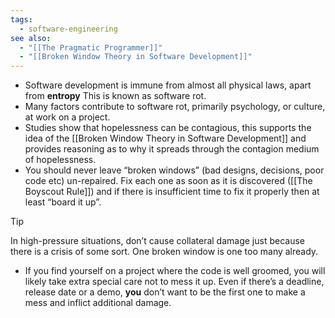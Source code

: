 ```yaml
---
tags:
  - software-engineering
see also:
  - "[[The Pragmatic Programmer]]"
  - "[[Broken Window Theory in Software Development]]"
---
```

- Software development is immune from almost all physical laws, apart from **entropy** This is known as software rot.
- Many factors contribute to software rot, primarily psychology, or culture, at work on a project.
- Studies show that hopelessness can be contagious, this supports the idea of the [[Broken Window Theory in Software Development]] and provides reasoning as to why it spreads through the contagion medium of hopelessness.
- You should never leave “broken windows” (bad designs, decisions, poor code etc) un-repaired. Fix each one as soon as it is discovered ([[The Boyscout Rule]]) and if there is insufficient time to fix it properly then at least “board it up”.

> [!tip]
> In high-pressure situations, don’t cause collateral damage just because there is a crisis of some sort. One broken window is one too many already.

- If you find yourself on a project where the code is well groomed, you will likely take extra special care not to mess it up. Even if there’s a deadline, release date or a demo, **you** don’t want to be the first one to make a mess and inflict additional damage.
